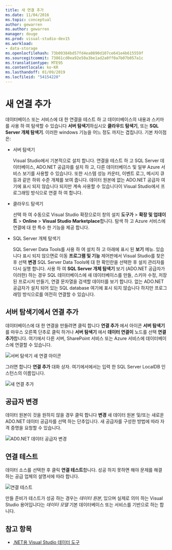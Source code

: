 ```yaml
---
title: 새 연결 추가
ms.date: 11/04/2016
ms.topic: conceptual
author: gewarren
ms.author: gewarren
manager: douge
ms.prod: visual-studio-dev15
ms.workload:
- data-storage
ms.openlocfilehash: 73b09384bd57fd4ea0890d107ce641e4b615559f
ms.sourcegitcommit: 73861cd0ea92e50a3be1ad2a0ff0a7b07b057a1c
ms.translationtype: MTE95
ms.contentlocale: ko-KR
ms.lasthandoff: 01/09/2019
ms.locfileid: "54154220"
---
```

# <a name="add-new-connections"></a>새 연결 추가

데이터베이스 또는 서비스에 대 한 연결을 테스트 하 고 데이터베이스의 내용과 스키마를 사용 하 여 탐색할 수 있습니다 **서버 탐색기**하십시오 **클라우드 탐색기**, 또는 **SQL Server 개체 탐색기**. 이러한 windows 기능을 어느 정도 까지는 겹칩니다. 기본 차이점은:

- 서버 탐색기

   Visual Studio에서 기본적으로 설치 합니다. 연결을 테스트 하 고 SQL Server 데이터베이스, ADO.NET 공급자를 설치 하 고, 다른 데이터베이스 및 일부 Azure 서비스 보기를 사용할 수 있습니다. 또한 시스템 성능 카운터, 이벤트 로그, 메시지 큐 등과 같은 하위 수준 개체를 보여 줍니다. 데이터 원본에 없는 ADO.NET 공급자 여기에 표시 되지 않습니다 되지만 계속 사용할 수 있습니다이 Visual Studio에서 프로그래밍 방식으로 연결 하 여 합니다.

- 클라우드 탐색기

   선택 하 여 수동으로 Visual Studio 확장으로이 창의 설치 **도구가** > **확장 및 업데이트** > **Online**  >  **Visual Studio Marketplace**합니다. 탐색 하 고 Azure 서비스에 연결에 대 한 특수 한 기능을 제공 합니다.

- SQL Server 개체 탐색기

   SQL Server Data Tools를 사용 하 여 설치 하 고 아래에 표시 된 **보기** 메뉴. 있습니다 표시 되지 않으면로 이동 **프로그램 및 기능** 제어판에서 Visual Studio를 찾은 후 선택 **변경** SQL Server Data Tools에 대 한 확인란을 선택한 후 설치 관리자를 다시 실행 합니다. 사용 하 여 **SQL Server 개체 탐색기** 보기 (ADO.NET 공급자가 이러한) 하는 경우 SQL 데이터베이스에 새 데이터베이스를 만들, 스키마 수정, 저장된 프로시저 만들기, 연결 문자열을 검색할 데이터를 보기 합니다. 없는 ADO.NET 공급자가 설치 되어 있는 SQL database 여기에 표시 되지 않습니다 하지만 프로그래밍 방식으로를 여전히 연결할 수 있습니다.

## <a name="add-a-connection-in-server-explorer"></a>서버 탐색기에서 연결 추가

데이터베이스에 대 한 연결을 만들려면 클릭 합니다 **연결 추가** 에서 아이콘 **서버 탐색기**를 마우스 오른쪽 단추로 클릭 하거나 **서버 탐색기** 에서 **데이터 연결이** 노드를 선택 **연결 추가**합니다. 여기에서 다른 서버, SharePoint 서비스 또는 Azure 서비스에 데이터베이스에 연결할 수 있습니다.

![서버 탐색기 새 연결 아이콘](../data-tools/media/raddata-server-explorer-new-connection-icon.png)

그러면 합니다 **연결 추가** 대화 상자. 여기에서에서는 입력 한 SQL Server LocalDB 인스턴스의 이름입니다.

![새 연결 추가](../data-tools/media/raddata-add-new-connection-dialog.png)

## <a name="change-the-provider"></a>공급자 변경

데이터 원본이 것을 원하지 않을 경우 클릭 합니다 **변경** 새 데이터 원본 및/또는 새로운 ADO.NET 데이터 공급자를 선택 하는 단추입니다. 새 공급자를 구성한 방법에 따라 자격 증명을 요청할 수 있습니다.

![AD0.NET 데이터 공급자 변경](../data-tools/media/raddata-change-ad0.net-data-provider.png)

## <a name="test-the-connection"></a>연결 테스트

데이터 소스를 선택한 후 클릭 **연결 테스트**합니다. 성공 하지 못하면 해야 문제를 해결 하는 공급 업체의 설명서에 따라 합니다.

![연결 테스트](../data-tools/media/raddata-test-connection.png)

만들 준비가 테스트가 성공 하는 경우는 *데이터 원본*, 있으며 실제로 의미 하는 Visual Studio 용어입니다는 *데이터 모델* 기본 데이터베이스 또는 서비스를 기반으로 하는 합니다.

## <a name="see-also"></a>참고 항목

- [.NET용 Visual Studio 데이터 도구](../data-tools/visual-studio-data-tools-for-dotnet.md)
